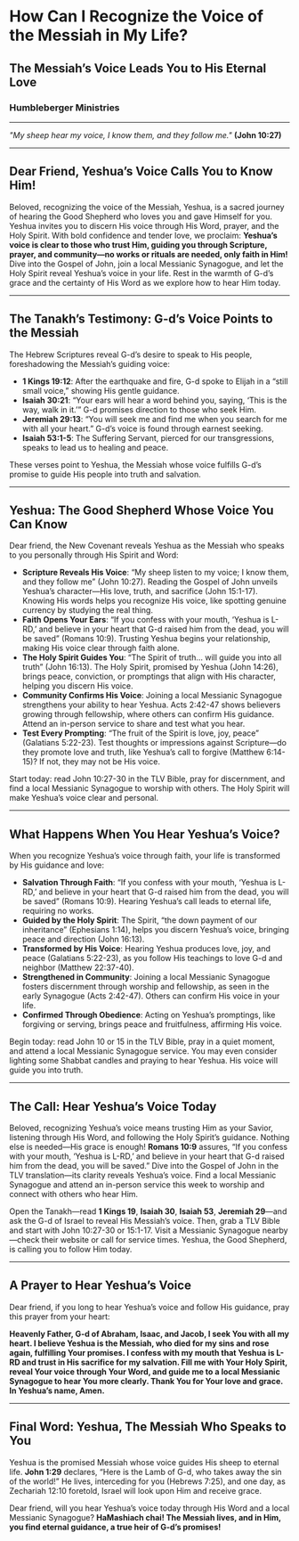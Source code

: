 # How Can I Recognize the Voice of the Messiah in My Life?

## The Messiah’s Voice Leads You to His Eternal Love

### Humbleberger Ministries

---

_"My sheep hear my voice, I know them, and they follow me."_
**(John 10:27)**

---

## Dear Friend, Yeshua’s Voice Calls You to Know Him!

Beloved, recognizing the voice of the Messiah, Yeshua, is a sacred journey of hearing the Good Shepherd who loves you and gave Himself for you. Yeshua invites you to discern His voice through His Word, prayer, and the Holy Spirit. With bold confidence and tender love, we proclaim: **Yeshua’s voice is clear to those who trust Him, guiding you through Scripture, prayer, and community—no works or rituals are needed, only faith in Him!** Dive into the Gospel of John, join a local Messianic Synagogue, and let the Holy Spirit reveal Yeshua’s voice in your life. Rest in the warmth of G-d’s grace and the certainty of His Word as we explore how to hear Him today.

---

## The Tanakh’s Testimony: G-d’s Voice Points to the Messiah

The Hebrew Scriptures reveal G-d’s desire to speak to His people, foreshadowing the Messiah’s guiding voice:

- **1 Kings 19:12**: After the earthquake and fire, G-d spoke to Elijah in a “still small voice,” showing His gentle guidance.
- **Isaiah 30:21**: “Your ears will hear a word behind you, saying, ‘This is the way, walk in it.’” G-d promises direction to those who seek Him.
- **Jeremiah 29:13**: “You will seek me and find me when you search for me with all your heart.” G-d’s voice is found through earnest seeking.
- **Isaiah 53:1-5**: The Suffering Servant, pierced for our transgressions, speaks to lead us to healing and peace.

These verses point to Yeshua, the Messiah whose voice fulfills G-d’s promise to guide His people into truth and salvation.

---

## Yeshua: The Good Shepherd Whose Voice You Can Know

Dear friend, the New Covenant reveals Yeshua as the Messiah who speaks to you personally through His Spirit and Word:

- **Scripture Reveals His Voice**: “My sheep listen to my voice; I know them, and they follow me” (John 10:27). Reading the Gospel of John unveils Yeshua’s character—His love, truth, and sacrifice (John 15:1-17). Knowing His words helps you recognize His voice, like spotting genuine currency by studying the real thing.
- **Faith Opens Your Ears**: “If you confess with your mouth, ‘Yeshua is L-RD,’ and believe in your heart that G-d raised him from the dead, you will be saved” (Romans 10:9). Trusting Yeshua begins your relationship, making His voice clear through faith alone.
- **The Holy Spirit Guides You**: “The Spirit of truth… will guide you into all truth” (John 16:13). The Holy Spirit, promised by Yeshua (John 14:26), brings peace, conviction, or promptings that align with His character, helping you discern His voice.
- **Community Confirms His Voice**: Joining a local Messianic Synagogue strengthens your ability to hear Yeshua. Acts 2:42-47 shows believers growing through fellowship, where others can confirm His guidance. Attend an in-person service to share and test what you hear.
- **Test Every Prompting**: “The fruit of the Spirit is love, joy, peace” (Galatians 5:22-23). Test thoughts or impressions against Scripture—do they promote love and truth, like Yeshua’s call to forgive (Matthew 6:14-15)? If not, they may not be His voice.

Start today: read John 10:27-30 in the TLV Bible, pray for discernment, and find a local Messianic Synagogue to worship with others. The Holy Spirit will make Yeshua’s voice clear and personal.

---

## What Happens When You Hear Yeshua’s Voice?

When you recognize Yeshua’s voice through faith, your life is transformed by His guidance and love:

- **Salvation Through Faith**: “If you confess with your mouth, ‘Yeshua is L-RD,’ and believe in your heart that G-d raised him from the dead, you will be saved” (Romans 10:9). Hearing Yeshua’s call leads to eternal life, requiring no works.
- **Guided by the Holy Spirit**: The Spirit, “the down payment of our inheritance” (Ephesians 1:14), helps you discern Yeshua’s voice, bringing peace and direction (John 16:13).
- **Transformed by His Voice**: Hearing Yeshua produces love, joy, and peace (Galatians 5:22-23), as you follow His teachings to love G-d and neighbor (Matthew 22:37-40).
- **Strengthened in Community**: Joining a local Messianic Synagogue fosters discernment through worship and fellowship, as seen in the early Synagogue (Acts 2:42-47). Others can confirm His voice in your life.
- **Confirmed Through Obedience**: Acting on Yeshua’s promptings, like forgiving or serving, brings peace and fruitfulness, affirming His voice.

Begin today: read John 10 or 15 in the TLV Bible, pray in a quiet moment, and attend a local Messianic Synagogue service. You may even consider lighting some Shabbat candles and praying to hear Yeshua. His voice will guide you into truth.

---

## The Call: Hear Yeshua’s Voice Today

Beloved, recognizing Yeshua’s voice means trusting Him as your Savior, listening through His Word, and following the Holy Spirit’s guidance. Nothing else is needed—His grace is enough! **Romans 10:9** assures, “If you confess with your mouth, ‘Yeshua is L-RD,’ and believe in your heart that G-d raised him from the dead, you will be saved.” Dive into the Gospel of John in the TLV translation—its clarity reveals Yeshua’s voice. Find a local Messianic Synagogue and attend an in-person service this week to worship and connect with others who hear Him.

Open the Tanakh—read **1 Kings 19**, **Isaiah 30**, **Isaiah 53**, **Jeremiah 29**—and ask the G-d of Israel to reveal His Messiah’s voice. Then, grab a TLV Bible and start with John 10:27-30 or 15:1-17. Visit a Messianic Synagogue nearby—check their website or call for service times. Yeshua, the Good Shepherd, is calling you to follow Him today.

---

## A Prayer to Hear Yeshua’s Voice

Dear friend, if you long to hear Yeshua’s voice and follow His guidance, pray this prayer from your heart:

**Heavenly Father, G-d of Abraham, Isaac, and Jacob, I seek You with all my heart. I believe Yeshua is the Messiah, who died for my sins and rose again, fulfilling Your promises. I confess with my mouth that Yeshua is L-RD and trust in His sacrifice for my salvation. Fill me with Your Holy Spirit, reveal Your voice through Your Word, and guide me to a local Messianic Synagogue to hear You more clearly. Thank You for Your love and grace. In Yeshua’s name, Amen.**

---

## Final Word: Yeshua, The Messiah Who Speaks to You

Yeshua is the promised Messiah whose voice guides His sheep to eternal life. **John 1:29** declares, “Here is the Lamb of G-d, who takes away the sin of the world!” He lives, interceding for you (Hebrews 7:25), and one day, as Zechariah 12:10 foretold, Israel will look upon Him and receive grace.

Dear friend, will you hear Yeshua’s voice today through His Word and a local Messianic Synagogue? **HaMashiach chai! The Messiah lives, and in Him, you find eternal guidance, a true heir of G-d’s promises!**